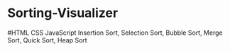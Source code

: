 # Sorting-Visualizer

#HTML CSS JavaScript
Insertion Sort,
Selection Sort,
Bubble Sort, 
Merge Sort,
Quick Sort, 
Heap Sort
